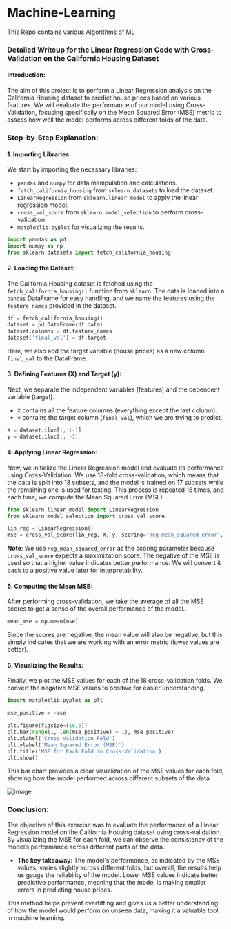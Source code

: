 # Machine-Learning
This Repo contains various Algorithms of ML

### Detailed Writeup for the Linear Regression Code with Cross-Validation on the California Housing Dataset

#### **Introduction:**
The aim of this project is to perform a Linear Regression analysis on the California Housing dataset to predict house prices based on various features. We will evaluate the performance of our model using Cross-Validation, focusing specifically on the Mean Squared Error (MSE) metric to assess how well the model performs across different folds of the data.

### **Step-by-Step Explanation:**

#### **1. Importing Libraries:**
We start by importing the necessary libraries:
- `pandas` and `numpy` for data manipulation and calculations.
- `fetch_california_housing` from `sklearn.datasets` to load the dataset.
- `LinearRegression` from `sklearn.linear_model` to apply the linear regression model.
- `cross_val_score` from `sklearn.model_selection` to perform cross-validation.
- `matplotlib.pyplot` for visualizing the results.

```python
import pandas as pd
import numpy as np
from sklearn.datasets import fetch_california_housing
```

#### **2. Loading the Dataset:**
The California Housing dataset is fetched using the `fetch_california_housing()` function from `sklearn`. The data is loaded into a `pandas` DataFrame for easy handling, and we name the features using the `feature_names` provided in the dataset.

```python
df = fetch_california_housing()
dataset = pd.DataFrame(df.data)
dataset.columns = df.feature_names
dataset['final_val'] = df.target
```
Here, we also add the target variable (house prices) as a new column `final_val` to the DataFrame. 

#### **3. Defining Features (X) and Target (y):**
Next, we separate the independent variables (features) and the dependent variable (target). 
- `X` contains all the feature columns (everything except the last column).
- `y` contains the target column (`final_val`), which we are trying to predict.

```python
X = dataset.iloc[:, :-1]
y = dataset.iloc[:, -1]
```

#### **4. Applying Linear Regression:**
Now, we initialize the Linear Regression model and evaluate its performance using Cross-Validation. We use 18-fold cross-validation, which means that the data is split into 18 subsets, and the model is trained on 17 subsets while the remaining one is used for testing. This process is repeated 18 times, and each time, we compute the Mean Squared Error (MSE).

```python
from sklearn.linear_model import LinearRegression
from sklearn.model_selection import cross_val_score

lin_reg = LinearRegression()
mse = cross_val_score(lin_reg, X, y, scoring='neg_mean_squared_error', cv=18)
```

**Note**: We use `neg_mean_squared_error` as the scoring parameter because `cross_val_score` expects a maximization score. The negative of the MSE is used so that a higher value indicates better performance. We will convert it back to a positive value later for interpretability.

#### **5. Computing the Mean MSE:**
After performing cross-validation, we take the average of all the MSE scores to get a sense of the overall performance of the model.

```python
mean_mse = np.mean(mse)
```
Since the scores are negative, the mean value will also be negative, but this simply indicates that we are working with an error metric (lower values are better).

#### **6. Visualizing the Results:**
Finally, we plot the MSE values for each of the 18 cross-validation folds. We convert the negative MSE values to positive for easier understanding.

```python
import matplotlib.pyplot as plt

mse_positive = -mse

plt.figure(figsize=(10,6))
plt.bar(range(1, len(mse_positive) + 1), mse_positive)
plt.xlabel('Cross-Validation Fold')
plt.ylabel('Mean Squared Error (MSE)')
plt.title('MSE for Each Fold in Cross-Validation')
plt.show()
```
This bar chart provides a clear visualization of the MSE values for each fold, showing how the model performed across different subsets of the data.

![image](https://github.com/user-attachments/assets/3b6bf9ed-7a50-4499-8e2f-a951ae85afa8)


### **Conclusion:**
The objective of this exercise was to evaluate the performance of a Linear Regression model on the California Housing dataset using cross-validation. By visualizing the MSE for each fold, we can observe the consistency of the model’s performance across different parts of the data.

- **The key takeaway**: The model's performance, as indicated by the MSE values, varies slightly across different folds, but overall, the results help us gauge the reliability of the model. Lower MSE values indicate better predictive performance, meaning that the model is making smaller errors in predicting house prices.
  
This method helps prevent overfitting and gives us a better understanding of how the model would perform on unseen data, making it a valuable tool in machine learning.

